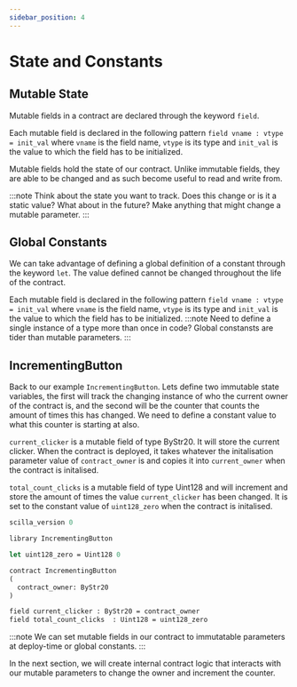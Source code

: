 ```yaml
---
sidebar_position: 4
---
```

# State and Constants

## Mutable State

Mutable fields in a contract are declared through the keyword ```field```.

Each mutable field is declared in the following pattern ```field vname : vtype = init_val``` where ```vname``` is the field name, ```vtype``` is its type and ```init_val``` is the value to which the field has to be initialized.

Mutable fields hold the state of our contract. Unlike immutable fields, they are able to be changed and as such become useful to read and write from.

:::note
Think about the state you want to track. Does this change or is it a static value? What about in the future? Make anything that might change a mutable parameter.
:::

## Global Constants

We can take advantage of defining a global definition of a constant through the keyword ```let```. The value defined cannot be changed throughout the life of the contract.

Each mutable field is declared in the following pattern ```field vname : vtype = init_val``` where ```vname``` is the field name, ```vtype``` is its type and ```init_val``` is the value to which the field has to be initialized.
:::note
Need to define a single instance of a type more than once in code? Global constansts are tider than mutable parameters.
:::

## IncrementingButton

Back to our example ```IncrementingButton```. Lets define two immutable state variables, the first will track the changing instance of who the current owner of the contract is, and the second will be the counter that counts the amount of times this has changed. We need to define a constant value to what this counter is starting at also.

```current_clicker``` is a mutable field of type ByStr20. It will store the current clicker. When the contract is deployed, it takes whatever the initalisation parameter value of ```contract_owner``` is and copies it into ```current_owner``` when the contract is initalised.

```total_count_clicks``` is a mutable field of type Uint128 and will increment and store the amount of times the value ```current_clicker``` has been changed. It is set to the constant value of ```uint128_zero``` when the contract is initalised.


```ocaml {5,12,13}
scilla_version 0

library IncrementingButton

let uint128_zero = Uint128 0

contract IncrementingButton
(
  contract_owner: ByStr20
)

field current_clicker : ByStr20 = contract_owner
field total_count_clicks  : Uint128 = uint128_zero
```

:::note
We can set mutable fields in our contract to immutatable parameters at deploy-time or global constants.
:::

In the next section, we will create internal contract logic that interacts with our mutable parameters to change the owner and increment the counter.